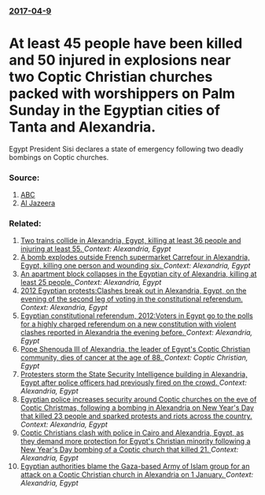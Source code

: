 ### [2017-04-9](/news/2017/04/9/index.md)

# At least 45 people have been killed and 50 injured in explosions near two Coptic Christian churches packed with worshippers on Palm Sunday in the Egyptian cities of Tanta and Alexandria. 

Egypt President Sisi declares a state of emergency following two deadly bombings on Coptic churches.


### Source:

1. [ABC](http://www.abc.net.au/news/2017-04-09/egypt-church-bombings-kills-at-least-44-injures-dozens/8429272)
2. [Al Jazeera](http://www.aljazeera.com/news/2016/11/explosion-hits-egypt-tanta-161127070517863.html)

### Related:

1. [Two trains collide in Alexandria, Egypt, killing at least 36 people and injuring at least 55. ](/news/2017/08/11/two-trains-collide-in-alexandria-egypt-killing-at-least-36-people-and-injuring-at-least-55.md) _Context: Alexandria, Egypt_
2. [A bomb explodes outside French supermarket Carrefour in Alexandria, Egypt, killing one person and wounding six. ](/news/2015/03/8/a-bomb-explodes-outside-french-supermarket-carrefour-in-alexandria-egypt-killing-one-person-and-wounding-six.md) _Context: Alexandria, Egypt_
3. [An apartment block collapses in the Egyptian city of Alexandria, killing at least 25 people. ](/news/2013/01/16/an-apartment-block-collapses-in-the-egyptian-city-of-alexandria-killing-at-least-25-people.md) _Context: Alexandria, Egypt_
4. [2012 Egyptian protests:Clashes break out in Alexandria, Egypt, on the evening of the second leg of voting in the constitutional referendum. ](/news/2012/12/21/2012-egyptian-protests-pclashes-break-out-in-alexandria-egypt-on-the-evening-of-the-second-leg-of-voting-in-the-constitutional-referendum.md) _Context: Alexandria, Egypt_
5. [Egyptian constitutional referendum, 2012:Voters in Egypt go to the polls for a highly charged referendum on a new constitution with violent clashes reported in Alexandria the evening before. ](/news/2012/12/15/egyptian-constitutional-referendum-2012-pvoters-in-egypt-go-to-the-polls-for-a-highly-charged-referendum-on-a-new-constitution-with-violent.md) _Context: Alexandria, Egypt_
6. [Pope Shenouda III of Alexandria, the leader of Egypt's Coptic Christian community, dies of cancer at the age of 88. ](/news/2012/03/17/pope-shenouda-iii-of-alexandria-the-leader-of-egypt-s-coptic-christian-community-dies-of-cancer-at-the-age-of-88.md) _Context: Coptic Christian, Egypt_
7. [Protesters storm the State Security Intelligence building in Alexandria, Egypt after police officers had previously fired on the crowd. ](/news/2011/03/4/protesters-storm-the-state-security-intelligence-building-in-alexandria-egypt-after-police-officers-had-previously-fired-on-the-crowd.md) _Context: Alexandria, Egypt_
8. [Egyptian police increases security around Coptic churches on the eve of Coptic Christmas, following a bombing in Alexandria on New Year's Day that killed 23 people and sparked protests and riots across the country. ](/news/2011/01/6/egyptian-police-increases-security-around-coptic-churches-on-the-eve-of-coptic-christmas-following-a-bombing-in-alexandria-on-new-year-s-da.md) _Context: Alexandria, Egypt_
9. [Coptic Christians clash with police in Cairo and Alexandria, Egypt, as they demand more protection for Egypt's Christian minority following a New Year's Day bombing of a Coptic church that killed 21. ](/news/2011/01/3/coptic-christians-clash-with-police-in-cairo-and-alexandria-egypt-as-they-demand-more-protection-for-egypt-s-christian-minority-following.md) _Context: Alexandria, Egypt_
10. [Egyptian authorities blame the Gaza-based Army of Islam group for an attack on a Coptic Christian church in Alexandria on 1 January. ](/news/2011/01/23/egyptian-authorities-blame-the-gaza-based-army-of-islam-group-for-an-attack-on-a-coptic-christian-church-in-alexandria-on-1-january.md) _Context: Alexandria, Egypt_
